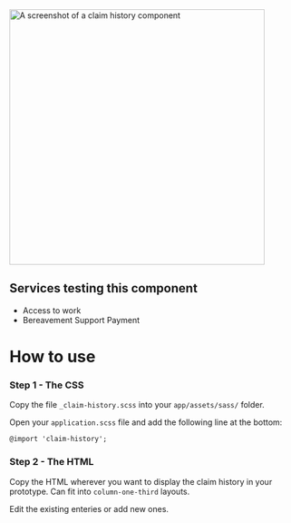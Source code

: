 <img src="https://raw.githubusercontent.com/dwpdigitaltech/code-examples/master/claim-history/screenshot.png" alt="A screenshot of a claim history component" height="450"/>

## Services testing this component
- Access to work
- Bereavement Support Payment

# How to use

### Step 1 - The CSS
Copy the file `_claim-history.scss` into your `app/assets/sass/` folder.

Open your `application.scss` file and add the following line at the bottom:

```@import 'claim-history';```

### Step 2 - The HTML
Copy the HTML wherever you want to display the claim history in your prototype. Can fit into `column-one-third` layouts.

Edit the existing enteries or add new ones.
